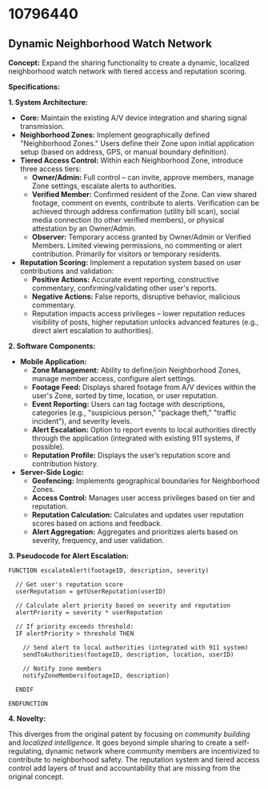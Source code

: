 # 10796440

## Dynamic Neighborhood Watch Network

**Concept:** Expand the sharing functionality to create a dynamic, localized neighborhood watch network with tiered access and reputation scoring.

**Specifications:**

**1. System Architecture:**

*   **Core:** Maintain the existing A/V device integration and sharing signal transmission.
*   **Neighborhood Zones:** Implement geographically defined "Neighborhood Zones." Users define their Zone upon initial application setup (based on address, GPS, or manual boundary definition).
*   **Tiered Access Control:** Within each Neighborhood Zone, introduce three access tiers:
    *   **Owner/Admin:** Full control – can invite, approve members, manage Zone settings, escalate alerts to authorities.
    *   **Verified Member:**  Confirmed resident of the Zone. Can view shared footage, comment on events, contribute to alerts. Verification can be achieved through address confirmation (utility bill scan), social media connection (to other verified members), or physical attestation by an Owner/Admin.
    *   **Observer:** Temporary access granted by Owner/Admin or Verified Members. Limited viewing permissions, no commenting or alert contribution. Primarily for visitors or temporary residents.
*   **Reputation Scoring:**  Implement a reputation system based on user contributions and validation:
    *   **Positive Actions:** Accurate event reporting, constructive commentary, confirming/validating other user's reports.
    *   **Negative Actions:** False reports, disruptive behavior, malicious commentary.
    *   Reputation impacts access privileges – lower reputation reduces visibility of posts, higher reputation unlocks advanced features (e.g., direct alert escalation to authorities).

**2. Software Components:**

*   **Mobile Application:**
    *   **Zone Management:**  Ability to define/join Neighborhood Zones, manage member access, configure alert settings.
    *   **Footage Feed:**  Displays shared footage from A/V devices within the user's Zone, sorted by time, location, or user reputation.
    *   **Event Reporting:** Users can tag footage with descriptions, categories (e.g., "suspicious person," "package theft," "traffic incident"), and severity levels.
    *   **Alert Escalation:**  Option to report events to local authorities directly through the application (integrated with existing 911 systems, if possible).
    *   **Reputation Profile:** Displays the user’s reputation score and contribution history.
*   **Server-Side Logic:**
    *   **Geofencing:** Implements geographical boundaries for Neighborhood Zones.
    *   **Access Control:** Manages user access privileges based on tier and reputation.
    *   **Reputation Calculation:**  Calculates and updates user reputation scores based on actions and feedback.
    *   **Alert Aggregation:** Aggregates and prioritizes alerts based on severity, frequency, and user validation.

**3.  Pseudocode for Alert Escalation:**

```
FUNCTION escalateAlert(footageID, description, severity)

  // Get user's reputation score
  userReputation = getUserReputation(userID)

  // Calculate alert priority based on severity and reputation
  alertPriority = severity * userReputation

  // If priority exceeds threshold:
  IF alertPriority > threshold THEN

    // Send alert to local authorities (integrated with 911 system)
    sendToAuthorities(footageID, description, location, userID)

    // Notify zone members
    notifyZoneMembers(footageID, description)

  ENDIF

ENDFUNCTION
```

**4.  Novelty:**

This diverges from the original patent by focusing on *community building* and *localized intelligence*. It goes beyond simple sharing to create a self-regulating, dynamic network where community members are incentivized to contribute to neighborhood safety. The reputation system and tiered access control add layers of trust and accountability that are missing from the original concept.